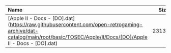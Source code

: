 |Name|Size|
|:---|---:|
|[Apple II - Docs - [DO].dat](https://raw.githubusercontent.com/open-retrogaming-archive/dat-catalog/main/root/basic/TOSEC/Apple/II/Docs/[DO]/Apple II - Docs - [DO].dat)|23131|
